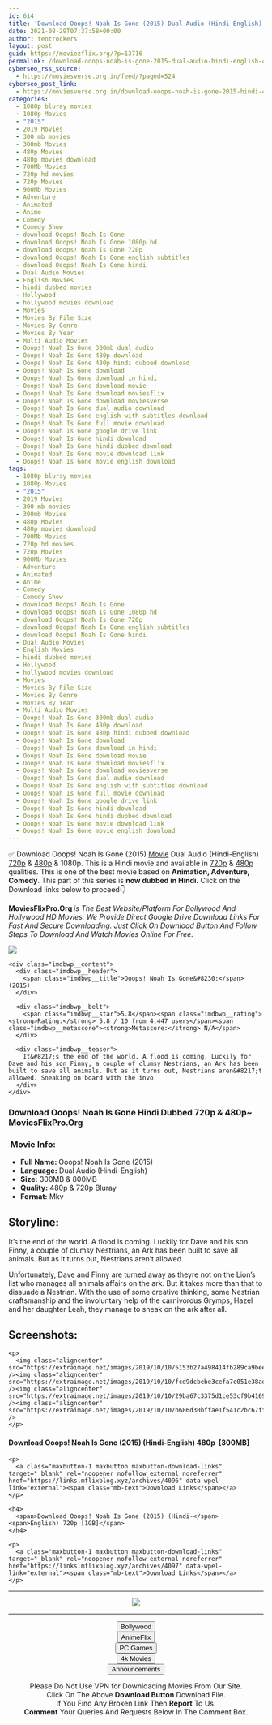 ```yaml
---
id: 614
title: 'Download Ooops! Noah Is Gone (2015) Dual Audio (Hindi-English) 480p [300MB] || 720p [800MB]'
date: 2021-08-29T07:37:58+00:00
author: tentrockers
layout: post
guid: https://moviezflix.org/?p=13716
permalink: /download-ooops-noah-is-gone-2015-dual-audio-hindi-english-480p-300mb-720p-800mb/
cyberseo_rss_source:
  - https://moviesverse.org.in/feed/?paged=524
cyberseo_post_link:
  - https://moviesverse.org.in/download-ooops-noah-is-gone-2015-hindi-480p-720p/
categories:
  - 1080p bluray movies
  - 1080p Movies
  - "2015"
  - 2019 Movies
  - 300 mb movies
  - 300mb Movies
  - 480p Movies
  - 480p movies download
  - 700Mb Movies
  - 720p hd movies
  - 720p Movies
  - 900Mb Movies
  - Adventure
  - Animated
  - Anime
  - Comedy
  - Comedy Show
  - download Ooops! Noah Is Gone
  - download Ooops! Noah Is Gone 1080p hd
  - download Ooops! Noah Is Gone 720p
  - download Ooops! Noah Is Gone english subtitles
  - download Ooops! Noah Is Gone hindi
  - Dual Audio Movies
  - English Movies
  - hindi dubbed movies
  - Hollywood
  - hollywood movies download
  - Movies
  - Movies By File Size
  - Movies By Genre
  - Movies By Year
  - Multi Audio Movies
  - Ooops! Noah Is Gone 300mb dual audio
  - Ooops! Noah Is Gone 480p download
  - Ooops! Noah Is Gone 480p hindi dubbed download
  - Ooops! Noah Is Gone download
  - Ooops! Noah Is Gone download in hindi
  - Ooops! Noah Is Gone download movie
  - Ooops! Noah Is Gone download moviesflix
  - Ooops! Noah Is Gone download moviesverse
  - Ooops! Noah Is Gone dual audio download
  - Ooops! Noah Is Gone english with subtitles download
  - Ooops! Noah Is Gone full movie download
  - Ooops! Noah Is Gone google drive link
  - Ooops! Noah Is Gone hindi download
  - Ooops! Noah Is Gone hindi dubbed download
  - Ooops! Noah Is Gone movie download link
  - Ooops! Noah Is Gone movie english download
tags:
  - 1080p bluray movies
  - 1080p Movies
  - "2015"
  - 2019 Movies
  - 300 mb movies
  - 300mb Movies
  - 480p Movies
  - 480p movies download
  - 700Mb Movies
  - 720p hd movies
  - 720p Movies
  - 900Mb Movies
  - Adventure
  - Animated
  - Anime
  - Comedy
  - Comedy Show
  - download Ooops! Noah Is Gone
  - download Ooops! Noah Is Gone 1080p hd
  - download Ooops! Noah Is Gone 720p
  - download Ooops! Noah Is Gone english subtitles
  - download Ooops! Noah Is Gone hindi
  - Dual Audio Movies
  - English Movies
  - hindi dubbed movies
  - Hollywood
  - hollywood movies download
  - Movies
  - Movies By File Size
  - Movies By Genre
  - Movies By Year
  - Multi Audio Movies
  - Ooops! Noah Is Gone 300mb dual audio
  - Ooops! Noah Is Gone 480p download
  - Ooops! Noah Is Gone 480p hindi dubbed download
  - Ooops! Noah Is Gone download
  - Ooops! Noah Is Gone download in hindi
  - Ooops! Noah Is Gone download movie
  - Ooops! Noah Is Gone download moviesflix
  - Ooops! Noah Is Gone download moviesverse
  - Ooops! Noah Is Gone dual audio download
  - Ooops! Noah Is Gone english with subtitles download
  - Ooops! Noah Is Gone full movie download
  - Ooops! Noah Is Gone google drive link
  - Ooops! Noah Is Gone hindi download
  - Ooops! Noah Is Gone hindi dubbed download
  - Ooops! Noah Is Gone movie download link
  - Ooops! Noah Is Gone movie english download
---
```

<div class="thecontent clearfix">
  <p>
    ✅ Download Ooops! Noah Is Gone (2015) <a href="https://moviesverse.org.in/category/movies/" data-wpel-link="internal">Movie</a> Dual Audio (Hindi-English) <a href="https://moviesverse.org.in/720p-movies/" data-wpel-link="internal">720p</a>&nbsp;&&nbsp;<a href="https://moviesverse.org.in/480p-movies/" data-wpel-link="internal">480p</a> & 1080p. This is a Hindi movie and available in <a href="https://moviesverse.org.in/720p-movies/" data-wpel-link="internal">720p</a>&nbsp;&&nbsp;<a href="https://moviesverse.org.in/480p-movies/" data-wpel-link="internal">480p</a> qualities. This is one of the best movie based on <strong>Animation, Adventure, Comedy</strong>. This part of this series is <strong>now dubbed in <span>Hindi.&nbsp;</span></strong><span>Click on the Download links below to proceed👇</span>
  </p>
  
  <p>
    <strong><span>MoviesFlixPro.Org&nbsp;</span></strong><em>is The Best Website/Platform For Bollywood And Hollywood HD Movies. We Provide Direct Google Drive Download Links For Fast And Secure Downloading. Just Click On Download Button And Follow Steps To&nbsp;Download And Watch Movies Online For Free.</em>
  </p>
  
  <div class="imdbwp imdbwp--movie dark">
    <div class="imdbwp__thumb">
      <a class="imdbwp__link" target="_blank" title="Ooops! Noah Is Gone..." href="https://www.imdb.com/title/tt3411432/" rel="nofollow external noopener noreferrer" data-wpel-link="external"><img class="imdbwp__img" src="https://m.media-amazon.com/images/M/MV5BMTczMDUzNzgxMF5BMl5BanBnXkFtZTgwNzcyMTk2NjE@._V1_SX300.jpg" /></a>
    </div>
    
    <div class="imdbwp__content">
      <div class="imdbwp__header">
        <span class="imdbwp__title">Ooops! Noah Is Gone&#8230;</span> (2015)
      </div>
      
      <div class="imdbwp__belt">
        <span class="imdbwp__star">5.8</span><span class="imdbwp__rating"><strong>Rating:</strong> 5.8 / 10 from 4,447 users</span><span class="imdbwp__metascore"><strong>Metascore:</strong> N/A</span>
      </div>
      
      <div class="imdbwp__teaser">
        It&#8217;s the end of the world. A flood is coming. Luckily for Dave and his son Finny, a couple of clumsy Nestrians, an Ark has been built to save all animals. But as it turns out, Nestrians aren&#8217;t allowed. Sneaking on board with the invo
      </div>
    </div>
  </div>
  
  <h3>
    <span>Download Ooops! Noah Is Gone Hindi Dubbed 720p & 480p~ MoviesFlixPro.Org</span>
  </h3>
  
  <h3>
    <span>&nbsp;Movie Info:&nbsp;</span>
  </h3>
  
  <ul>
    <li>
      <strong>Full Name: </strong>Ooops! Noah Is Gone (2015)
    </li>
    <li>
      <strong>Language:</strong> Dual Audio (Hindi-English)
    </li>
    <li>
      <strong>Size:</strong> 300MB & 800MB
    </li>
    <li>
      <strong>Quality:</strong> 480p & 720p Bluray
    </li>
    <li>
      <strong>Format:</strong>&nbsp;Mkv
    </li>
  </ul>
  
  <h2>
    <span>Storyline:</span>
  </h2>
  
  <p>
    It’s the end of the world. A flood is coming. Luckily for Dave and his son Finny, a couple of clumsy Nestrians, an Ark has been built to save all animals. But as it turns out, Nestrians aren’t allowed.
  </p>
  
  <div>
    Unfortunately, Dave and Finny are turned away as theyre not on the Lion’s list who manages all animals affairs on the ark. But it takes more than that to dissuade a Nestrian. With the use of some creative thinking, some Nestrian craftsmanship and the involuntary help of the carnivorous Grymps, Hazel and her daughter Leah, they manage to sneak on the ark after all.
  </div>
  
  <div class="summary_text">
    <h2>
      <span>Screenshots:</span>
    </h2>
    
    <p>
      <img class="aligncenter" src="https://extraimage.net/images/2019/10/10/5153b27a498414fb289ca9bee002ad43.jpg" /><img class="aligncenter" src="https://extraimage.net/images/2019/10/10/fcd9dcbebe3cefa7c051e38ad9b5a8db.jpg" /><img class="aligncenter" src="https://extraimage.net/images/2019/10/10/29ba67c3375d1ce53cf9b4169ea1b4b6.jpg" /><img class="aligncenter" src="https://extraimage.net/images/2019/10/10/b686d30bffae1f541c2bc67ff60f40c5.jpg" />
    </p>
  </div>
  
  <div class="inline canwrap">
    <h4>
      <span>Download Ooops! Noah Is Gone (2015) (Hindi-English) </span><span>480p&nbsp; [300MB]</span>
    </h4>
    
    <p>
      <a class="maxbutton-1 maxbutton maxbutton-download-links" target="_blank" rel="noopener nofollow external noreferrer" href="https://links.mflixblog.xyz/archives/4096" data-wpel-link="external"><span class="mb-text">Download Links</span></a>
    </p>
    
    <h4>
      <span>Download Ooops! Noah Is Gone (2015) (Hindi-</span><span>English) 720p [1GB]</span>
    </h4>
    
    <p>
      <a class="maxbutton-1 maxbutton maxbutton-download-links" target="_blank" rel="noopener nofollow external noreferrer" href="https://links.mflixblog.xyz/archives/4097" data-wpel-link="external"><span class="mb-text">Download Links</span></a>
    </p>
  </div>
</div>

<center>
  </p> 
  
  <hr />
  
  <p>
    <a href="http://gdrivepro.xyz/join.php" data-wpel-link="external" target="_blank" rel="nofollow external noopener noreferrer"><img src="https://i.imgur.com/FhMdWdW.png" /></a>
  </p>
  
  <hr />
  
  <p>
    <a href="https://dogemovies.xyz" target="_blank" data-wpel-link="external" rel="nofollow external noopener noreferrer"><button class="button button5">Bollywood</button></a><br /> <a href="https://animeflix.in" target="_blank" data-wpel-link="external" rel="nofollow external noopener noreferrer"><button class="button button5">AnimeFlix</button></a><br /> <a href="https://gamesflix.net/" target="_blank" data-wpel-link="external" rel="nofollow external noopener noreferrer"><button class="button button5">PC Games</button></a><br /> <a href="https://uhdmovies.in" target="_blank" data-wpel-link="external" rel="nofollow external noopener noreferrer"><button class="button button5">4k Movies</button></a><br /> <a href="https://moviesverse.org.in/announcements/" target="_blank" data-wpel-link="internal" rel="noopener"><button class="button button5">Announcements</button></a>
  </p>
  
  <div class="alert alert-danger">
    Please Do Not Use VPN for Downloading Movies From Our Site.
  </div>
  
  <div class="alert alert-success">
    Click On The Above <strong>Download Button</strong> Download File.
  </div>
  
  <div class="alert alert-warning">
    If You Find Any Broken Link Then <strong>Report</strong> To Us.
  </div>
  
  <div class="alert alert-info">
    <strong>Comment</strong> Your Queries And Requests Below In The Comment Box.
  </div>
  
  <p>
    </center>
  </p>